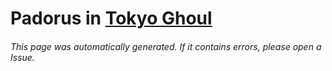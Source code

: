 # Padorus in [Tokyo Ghoul](https://myanimelist.net/manga/80909/Tokyo_Ghoul)

###### This page was automatically generated. If it contains errors, please open a Issue.
